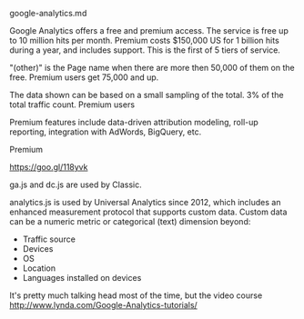 google-analytics.md

Google Analytics offers a free and premium access.
The service is free up to 10 million hits per month.
Premium costs $150,000 US for 1 billion hits during a year, and includes support.
This is the first of 5 tiers of service.

"(other)" is the Page name when there are more then 50,000 of them on the free.
Premium users get 75,000 and up.

The data shown can be based on a small sampling of the total.
3% of the total traffic count.
Premium users 

Premium features include data-driven attribution modeling, 
roll-up reporting, integration with AdWords, BigQuery, etc.

Premium 

https://goo.gl/118yvk

ga.js and dc.js are used by Classic.

analytics.js is used by Universal Analytics since 2012,
which includes an enhanced measurement protocol that supports custom data.
Custom data can be a numeric metric or categorical (text) dimension beyond:

 * Traffic source
 * Devices
 * OS
 * Location
 * Languages installed on devices


It's pretty much talking head most of the time, but the video course 
http://www.lynda.com/Google-Analytics-tutorials/


